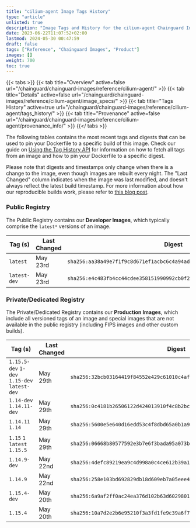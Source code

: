 ```yaml
---
title: "cilium-agent Image Tags History"
type: "article"
unlisted: true
description: "Image Tags and History for the cilium-agent Chainguard Image"
date: 2023-06-22T11:07:52+02:00
lastmod: 2024-05-30 00:47:59
draft: false
tags: ["Reference", "Chainguard Images", "Product"]
images: []
weight: 700
toc: true
---
```


{{< tabs >}}
{{< tab title="Overview" active=false url="/chainguard/chainguard-images/reference/cilium-agent/" >}}
{{< tab title="Details" active=false url="/chainguard/chainguard-images/reference/cilium-agent/image_specs/" >}}
{{< tab title="Tags History" active=true url="/chainguard/chainguard-images/reference/cilium-agent/tags_history/" >}}
{{< tab title="Provenance" active=false url="/chainguard/chainguard-images/reference/cilium-agent/provenance_info/" >}}
{{</ tabs >}}

The following tables contains the most recent tags and digests that can be used to pin your Dockerfile to a specific build of this image. Check our guide on [Using the Tag History API](/chainguard/chainguard-images/using-the-tag-history-api/) for information on how to fetch all tags from an image and how to pin your Dockerfile to a specific digest.

Please note that digests and timestamps only change when there is a change to the image, even though images are rebuilt every night. The "Last Changed" column indicates when the image was last modified, and doesn't always reflect the latest build timestamp. For more information about how our reproducible builds work, please refer to [this blog post](https://www.chainguard.dev/unchained/reproducing-chainguards-reproducible-image-builds).

### Public Registry
The Public Registry contains our **Developer Images**, which typically comprise the `latest*` versions of an image.

| Tag (s)       | Last Changed | Digest                                                                    |
|---------------|--------------|---------------------------------------------------------------------------|
|  `latest`     | May 23rd     | `sha256:aa38a49e7f1f9c8d671ef1acbc6c4a94adcb335e960d6e6b80f0a841e8249e57` |
|  `latest-dev` | May 23rd     | `sha256:e4c483fb4cc44cdee358151990992cb0f2935cb5eb6e796de2f236dbe2b1379f` |


### Private/Dedicated Registry
The Private/Dedicated Registry contains our **Production Images**, which include all versioned tags of an image and special images that are not available in the public registry (including FIPS images and other custom builds).

| Tag (s)                                       | Last Changed | Digest                                                                    |
|-----------------------------------------------|--------------|---------------------------------------------------------------------------|
|  `1.15.5-dev` `1-dev` `1.15-dev` `latest-dev` | May 29th     | `sha256:32bcb03164419f84552e429c61010c4afddd5b0f6a222618641011185342897e` |
|  `1.14-dev` `1.14.11-dev`                     | May 29th     | `sha256:0c4181b26506122d424013910f4c8b2bcc1c5d132ea97eb39103240cfe90ae11` |
|  `1.14.11` `1.14`                             | May 29th     | `sha256:5600e5e640d16edd53c4f8dbd65a0b1a9efd3afc40386bf8fd2f42afcc9049bb` |
|  `1.15` `1` `latest` `1.15.5`                 | May 29th     | `sha256:06668b80577592e3b7e6f3bada95a073b9a3c21723a8b6be9e68cd5e3a841a9a` |
|  `1.14.9-dev`                                 | May 22nd     | `sha256:4defc89219ea9c4d998a0c4ce612b39a1ab09d3855c37b5925d273d864c1a7f2` |
|  `1.14.9`                                     | May 22nd     | `sha256:258e103bd692829db18d609eb7a05eee432c8074eae1a45f14ac625cd7c2147c` |
|  `1.15.4-dev`                                 | May 20th     | `sha256:6a9af2ff0ac24ea376d102b63d6029801daaf20a69075c803cd80ff4fc065b2e` |
|  `1.15.4`                                     | May 20th     | `sha256:10a7d2e2b6e95210f3a3fd1fe9c39a6f7c49f5f648b219e75ed82c0664d47ffc` |

